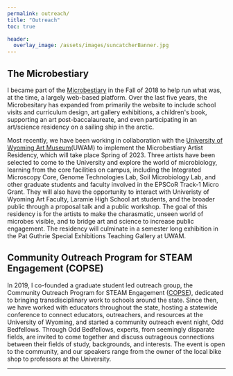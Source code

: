 ```yaml
---
permalink: outreach/
title: "Outreach"
toc: true

header:
  overlay_image: /assets/images/suncatcherBanner.jpg
---
```


## The Microbestiary
I became part of the [Microbestiary](microbestiary.org) in the Fall of 2018 to help run what was, at the time, a largely web-based platform. Over the last five years, the Microbesitary has expanded from primarily the website to include school visits and curriculum design, art gallery exhibitions, a children's book, supporting an art post-baccalaureate, and even participating in an art/science residency on a sailing ship in the arctic. 

Most recently, we have been working in collaboration with the [University of Wyoming Art Museum](http://www.uwyo.edu/artmuseum/)(UWAM) to implement the Microbestiary Artist Residency, which will take place Spring of 2023. Three artists have been selected to come to the University and explore the world of microbiology, learning from the core facilities on campus, including the Integrated Microscopy Core, Genome Technologies Lab, Soil Microbiology Lab, and other graduate students and faculty involved in the EPSCoR Track-1 Micro Grant. They will also have the opportunity to interact with Univeristy of Wyoming Art Faculty, Laramie High School art students, and the broader public through a proposal talk and a public workshop. The goal of this residency is for the artists to make the charasmatic, unseen world of microbes visible, and to bridge art and science to increase public engagement. The residency will culminate in a semester long exhibition in the Pat Guthrie Special Exhibitions Teaching Gallery at UWAM.

## Community Outreach Program for STEAM Engagement (COPSE)
In 2019, I co-founded a graduate student led outreach group, the Community Outreach Program for STEAM Engagement ([COPSE](https://uwyocopse.wixsite.com/home)), dedicated to bringing transdisciplinary work to schools around the state. Since then, we have worked with educators throughout the state, hosting a statewide conference to connect educators, outreachers, and resources at the University of Wyoming, and started a community outreach event night, Odd Bedfellows. Through Odd Bedfellows, experts, from seemingly disparate fields, are invited to come together and discuss outrageous connections between their fields of study, backgrounds, and interests. The event is open to the community, and our speakers range from the owner of the local bike shop to professors at the University. 


---

